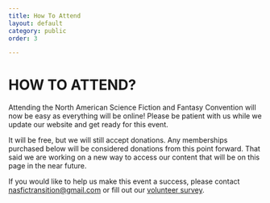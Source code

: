 ```yaml
---
title: How To Attend
layout: default
category: public
order: 3

---
```

# HOW TO ATTEND?

Attending the North American Science Fiction and Fantasy Convention will now be easy as everything will be online! Please be patient with us while we update our website and get ready for this event.

It will be free, but we will still accept donations. Any memberships purchased below will be considered donations from this point forward. That said we are working on a new way to access our content that will be on this page in the near future.

If you would like to help us make this event a success, please contact nasfictransition@gmail.com or fill out our [volunteer survey](https://l.facebook.com/l.php?u=https%3A%2F%2Fform.jotform.com%2F201906040573044%3Ffbclid%3DIwAR1Ew0C2VAPu0xPjZwV0glAhTAgcvtZMHHm5130KPjXpjHSzGN0JdPxo5eg&h=AT0Aw75Egyr5JvyQhzvzmdk6wogK8OhHVNYER10DP0Drm3CmF6Uz5PHNEY1lmw_rUzqIpqkqsCKuOq8ajK2fpoRO92xxNgInX75lPlYVE0gH6ePntua8v8ZZgYxFwl5-4rQ).